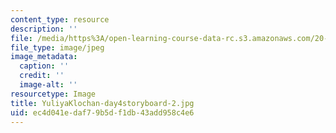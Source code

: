 ```yaml
---
content_type: resource
description: ''
file: /media/https%3A/open-learning-course-data-rc.s3.amazonaws.com/20-219-becoming-the-next-bill-nye-writing-and-hosting-the-educational-show-january-iap-2015/ec4d041edaf79b5df1db43add958c4e6_YuliyaKlochan-day4storyboard-2.jpg
file_type: image/jpeg
image_metadata:
  caption: ''
  credit: ''
  image-alt: ''
resourcetype: Image
title: YuliyaKlochan-day4storyboard-2.jpg
uid: ec4d041e-daf7-9b5d-f1db-43add958c4e6
---
```

